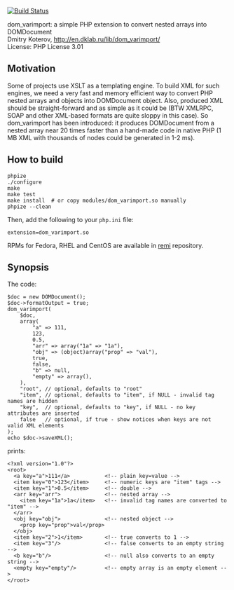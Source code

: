 [![Build Status](https://travis-ci.org/DmitryKoterov/dom_varimport.png?branch=master)](https://travis-ci.org/DmitryKoterov/dom_varimport)

dom_varimport: a simple PHP extension to convert nested arrays into DOMDocument  
Dmitry Koterov, http://en.dklab.ru/lib/dom_varimport/  
License: PHP License 3.01


## Motivation

Some of projects use XSLT as a templating engine. To build XML for such engines,
we need a very fast and memory efficient way to convert PHP nested arrays and
objects into DOMDocument object. Also, produced XML should be straight-forward
and as simple as it could be (BTW XMLRPC, SOAP and other XML-based formats are quite
sloppy in this case). So dom_varimport has been introduced: it produces DOMDocument
from a nested array near 20 times faster than a hand-made code in native PHP
(1 MB XML with thousands of nodes could be generated in 1-2 ms).

## How to build

    phpize
    ./configure
    make
    make test
    make install  # or copy modules/dom_varimport.so manually
    phpize --clean

Then, add the following to your `php.ini` file:

    extension=dom_varimport.so

RPMs for Fedora, RHEL and CentOS are available in [remi](http://rpms.remirepo.net/) repository.

## Synopsis

The code:

    $doc = new DOMDocument();
    $doc->formatOutput = true;
    dom_varimport(
        $doc,
        array(
            "a" => 111,
            123,
            0.5,
            "arr" => array("1a" => "1a"),
            "obj" => (object)array("prop" => "val"),
            true,
            false,
            "b" => null,
            "empty" => array(),
        ),
        "root", // optional, defaults to "root"
        "item", // optional, defaults to "item", if NULL - invalid tag names are hidden
        "key",  // optional, defaults to "key", if NULL - no key attributes are inserted
        false   // optional, if true - show notices when keys are not valid XML elements
    );
    echo $doc->saveXML();

prints:

    <?xml version="1.0"?>
    <root>
      <a key="a">111</a>           <!-- plain key=value -->
      <item key="0">123</item>     <!-- numeric keys are "item" tags -->
      <item key="1">0.5</item>     <!-- double -->
      <arr key="arr">              <!-- nested array -->
        <item key="1a">1a</item>   <!-- invalid tag names are converted to "item" -->
      </arr>
      <obj key="obj">              <!-- nested object -->
        <prop key="prop">val</prop>
      </obj>
      <item key="2">1</item>       <!-- true converts to 1 -->
      <item key="3"/>              <!-- false converts to an empty string -->
      <b key="b"/>                 <!-- null also converts to an empty string -->
      <empty key="empty"/>         <!-- empty array is an empty element -->
    </root>
